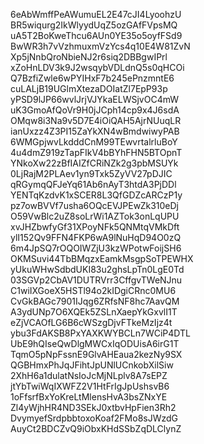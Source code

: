 6eAbWmffPeAWumuEL2E47cJI4LyoohzU
BR5wiqurg2IkWlyydUqZ5ozGAfFVpsMQ
uA5T2BoKweThcu6AUn0YE35o5oyfFSd9
BwWR3h7vVzhmuxmVzYcs4q10E4W81ZvN
Xp5jNnbQroNbieNJ2r6siq2DBBgwIPrl
xZoHnLDV3k9J2wsqybVDLdnQ5s0qHCOi
Q7BzfiZwle6wPYIHxF7b245ePnzmntE6
cuLALjB19UGlmXtezaDOIatZl7EpP93p
yPSD9lJP66wvlJrjVJYkaELWSjvOC4mW
uK3GmoAfQoVr9H0jJCph14cp9x4J6sdA
OMqw8i3Na9v5D7E4iOiQAH5AjrNUuqLR
ianUxzz4Z3PI15ZaYkXN4wBmdwiwyPAB
6WMGpjwvLkdddCnM99TEwvrtalrluBoY
4u4dmZ919zTapFIkV4bBYhFHN5BTOpnT
YNkoXw22zBfIAIZfCRiNZk2g3pbMSUYk
0LjRajM2PLAev1yn9Txk5ZyVV27pDJIC
qRGymqQFJeYq61Ab6nAyT3htdA3PjDDl
YENTqKzdvK1xSCER8L3QfGDZcARCzP1y
pz7owBVVf7usha6OQcEVJPEwZk310eDj
O59VwBlc2uZ8soLrWi1AZTok3onLqUPU
xvJHZbwfyGf31XPoyNFk5QNMtqVMkDft
ylI152Qv9FFN4FKP6wA9lNuHqD94O0zQ
6m4JpSQ7rOQOIWZjU3kzWPotwFoijSH6
OKMSuvi44TbBMqzxEamkMsgpSoTPEWHX
yUkuWHwSdbdUKI83u2ghsLpTn0LgE0Td
03SGVp2CbAV1DUTRVrr3CffgvTWeNJnu
C1wiIXGoeX5HSTl94o2kIDgiCRnc0MU6
CvGkBAGc7901IJqg6ZRfsNF8hc7AavQM
A3ydUNp7O6XQEk5ZSLnXaepYkGxvlI1T
eZjVCAOfLG6B6cWSzgDjvFTkeMzIjz4t
ybu3FdAKSB8PxYAXKWYBCLn7WCiP4DTL
UbE9hQIseQwDlgMWCxIqODUisA6irG1T
TqmO5pNpFssnE9GlvAHEaua2kezNy9SX
QGBHmxPhJqJFihtJpUNlUCnkobXilSiw
2XhH6a1dulatNsIoJcMjNLplv8A7sEPZ
jtYbTwiWqIXWFZ2V1HtFrIgJpUshsvB6
1oFfsrfBxYoKreLtMlensHvA3bsZNxYE
Zl4yWjhHR4ND3SEkJ0xtbvHpFien3Rh2
DvymyefSrdpbbtoxoKoaf2FMo8sJWzdG
AuyCt2BDCZvQ9iObxKHdSSbZqDLClynZ
